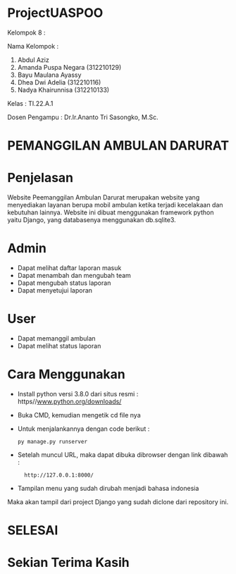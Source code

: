 # ProjectUASPOO

Kelompok 8 :

Nama Kelompok  :

1. Abdul Aziz
2. Amanda Puspa Negara (312210129)
3. Bayu Maulana Ayassy
4. Dhea Dwi Adelia (312210116)
5. Nadya Khairunnisa (312210133)

Kelas : TI.22.A.1

Dosen Pengampu : Dr.Ir.Ananto Tri Sasongko, M.Sc.

# PEMANGGILAN AMBULAN DARURAT

# Penjelasan

Website Peemanggilan Ambulan Darurat merupakan website yang menyediakan layanan berupa mobil ambulan ketika terjadi kecelakaan dan kebutuhan lainnya. Website ini dibuat menggunakan framework python yaitu Django, yang databasenya menggunakan db.sqlite3.

# Admin

- Dapat melihat daftar laporan masuk
- Dapat menambah dan mengubah team
- Dapat mengubah status laporan
- Dapat menyetujui laporan

# User

- Dapat memanggil ambulan
- Dapat melihat status laporan

# Cara Menggunakan

- Install python versi 3.8.0 dari situs resmi : https//www.python.org/downloads/
- Buka CMD, kemudian mengetik cd file nya
- Untuk menjalankannya dengan code berikut :

      py manage.py runserver
  
- Setelah muncul URL, maka dapat dibuka dibrowser dengan link dibawah :

        http://127.0.0.1:8000/

- Tampilan menu yang sudah dirubah menjadi bahasa indonesia

Maka akan tampil dari project Django yang sudah diclone dari repository ini.

# SELESAI

# Sekian Terima Kasih
